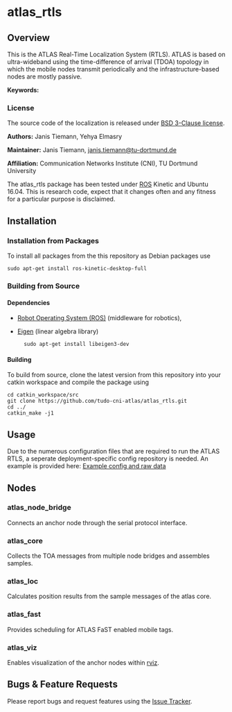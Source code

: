 # atlas_rtls

## Overview

This is the ATLAS Real-Time Localization System (RTLS). ATLAS is based on ultra-wideband using the time-difference of arrival (TDOA) topology in which the mobile nodes transmit periodically and the infrastructure-based nodes are mostly passive.

**Keywords:** 

### License

The source code of the localization is released under [BSD 3-Clause license](LICENSE).

**Authors:** Janis Tiemann, Yehya Elmasry

**Maintainer:** Janis Tiemann, janis.tiemann@tu-dortmund.de

**Affiliation:** Communication Networks Institute (CNI), TU Dortmund University

The atlas_rtls package has been tested under [ROS] Kinetic and Ubuntu 16.04. This is research code, expect that it changes often and any fitness for a particular purpose is disclaimed.


## Installation

### Installation from Packages

To install all packages from the this repository as Debian packages use

    sudo apt-get install ros-kinetic-desktop-full

### Building from Source

#### Dependencies

- [Robot Operating System (ROS)](http://wiki.ros.org) (middleware for robotics),
- [Eigen] (linear algebra library)

		sudo apt-get install libeigen3-dev


#### Building

To build from source, clone the latest version from this repository into your catkin workspace and compile the package using

	cd catkin_workspace/src
	git clone https://github.com/tudo-cni-atlas/atlas_rtls.git
	cd ../
	catkin_make -j1


## Usage

Due to the numerous configuration files that are required to run the ATLAS RTLS, a seperate deployment-specific config repository is needed. An example is provided here:
[Example config and raw data](https://github.com/tudo-cni-atlas/atlas_config_example/)


## Nodes

### atlas_node_bridge

Connects an anchor node through the serial protocol interface.

### atlas_core

Collects the TOA messages from multiple node bridges and assembles samples.

### atlas_loc

Calculates position results from the sample messages of the atlas core.

### atlas_fast

Provides scheduling for ATLAS FaST enabled mobile tags.

### atlas_viz

Enables visualization of the anchor nodes within [rviz].


## Bugs & Feature Requests

Please report bugs and request features using the [Issue Tracker](https://github.com/tudo-cni-atlas/atlas_rtls/issues).

[ROS]: http://www.ros.org
[rviz]: http://wiki.ros.org/rviz
[Eigen]: http://eigen.tuxfamily.org